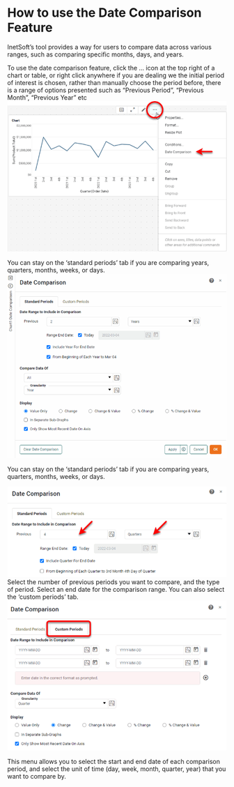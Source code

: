# How to use the Date Comparison Feature


InetSoft’s tool provides a way for users to compare data across various ranges, such as comparing specific months, days, and years.


 To use the date comparison feature, click the … icon at the top right of a chart or table, or right click anywhere if you are dealing we the initial period of interest is chosen, rather than manually choose the period before, there is a range of options presented such as “Previous Period”, “Previous Month”, “Previous Year” etc
![](screenshots/date-comparison-menu.png)

You can stay on the ‘standard periods’ tab if you are comparing years, quarters, months, weeks, or days.
![](screenshots/standard-date-comparison.png)

You can stay on the ‘standard periods’ tab if you are comparing years, quarters, months, weeks, or days.

![](screenshots/select-previous-periods.png)
Select the number of previous periods you want to compare, and the type of period. Select an end date for the comparison range. 
You can also select the ‘custom periods’ tab.
![](screenshots/custom-periods.png)

This menu allows you to select the start and end date of each comparison period, and select the unit of time (day, week, month, quarter, year) that you want to compare by. 
